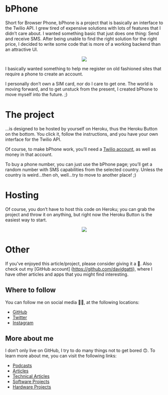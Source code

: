# bPhone

Short for Browser Phone, bPhone is a project that is basically an interface to the Twilio API. I grew tired of expensive solutions with lots of features that I didn’t care about. I wanted something basic that just does one thing: Send and receive SMS. After being unable to find the right solution for the right price, I decided to write some code that is more of a working backend than an attractive UI.

<div align="center"><img src="https://github.com/davidgatti/bPhone/blob/assets/mainScreen.png"></div>

I basically wanted something to help me register on old fashioned sites that require a phone to create an account.

I personally don’t own a SIM card, nor do I care to get one. The world is moving forward, and to get unstuck from the present, I created bPhone to move myself into the future. ;)

# The project

…is designed to be hosted by yourself on Heroku, thus the Heroku Button on the bottom. You click it, follow the instructions, and you have your own interface for the Twilio API.

Of course, to make bPhone work, you’ll need a [Twilio account](https://www.twilio.com), as well as money in that account.

To buy a phone number, you can just use the bPhone page; you’ll get a random number with SMS capabilities from the selected country. Unless the country is weird...then oh, well...try to move to another place! ;)

# Hosting

Of course, you don’t have to host this code on Heroku; you can grab the project and throw it on anything, but right now the Heroku Button is the easiest way to start.

<div align="center"><a href="https://heroku.com/deploy?template=https://github.com/davidgatti/bPhone" target="_blank"><img src="https://www.herokucdn.com/deploy/button.svg"></a></div>

# Other

If you've enjoyed this article/project, please consider giving it a 🌟. Also check out my [GitHub account] (https://github.com/davidgatti), where I have other articles and apps that you might find interesting.

## Where to follow

You can follow me on social media 🐙😇, at the following locations:

- [GitHub](https://github.com/davidgatti)
- [Twitter](https://twitter.com/dawidgatti)
- [Instagram](https://www.instagram.com/gattidavid/)

## More about me

I don’t only live on GitHub, I try to do many things not to get bored 🙃. To learn more about me, you can visit the following links:

- [Podcasts](http://david.gatti.pl/podcasts)
- [Articles](http://david.gatti.pl/articles)
- [Technical Articles](http://david.gatti.pl/technical_articles)
- [Software Projects](http://david.gatti.pl/software_projects)
- [Hardware Projects](http://david.gatti.pl/hardware_projects)

